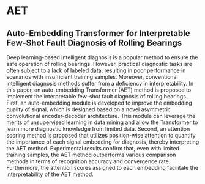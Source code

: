 # AET

## Auto-Embedding Transformer for Interpretable Few-Shot Fault Diagnosis of Rolling Bearings

Deep learning-based intelligent diagnosis is a popular method to ensure the safe operation of rolling bearings. However, practical diagnostic tasks are often subject to a lack of labeled data, resulting in poor performance in scenarios with insufficient training samples. Moreover, conventional intelligent diagnosis methods suffer from a deficiency in interpretability. In this paper, an auto-embedding Transformer (AET) method is proposed to implement the interpretable few-shot fault diagnosis of rolling bearings. First, an auto-embedding module is developed to improve the embedding quality of signal, which is designed based on a novel asymmetric convolutional encoder-decoder architecture. This module can leverage the merits of unsupervised learning in data mining and allow the Transformer to learn more diagnostic knowledge from limited data. Second, an attention scoring method is proposed that utilizes position-wise attention to quantify the importance of each signal embedding for diagnosis, thereby interpreting the AET method. Experimental results confirm that, even with limited training samples, the AET method outperforms various comparison methods in terms of recognition accuracy and convergence rate. Furthermore, the attention scores assigned to each embedding facilitate the interpretability of the AET method.
